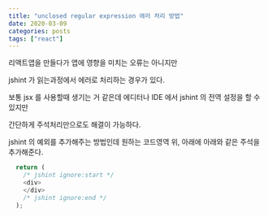 ```yaml
---
title: "unclosed regular expression 에러 처리 방법"
date: 2020-03-09
categories: posts
tags: ["react"]
---
```


리액트앱을 만들다가 앱에 영향을 미치는 오류는 아니지만

jshint 가 읽는과정에서 에러로 처리하는 경우가 있다.

보통 jsx 를 사용할때 생기는 거 같은데 에디터나 IDE 에서 jshint 의 전역 설정을 할 수 있지만

간단하게 주석처리만으로도 해결이 가능하다.

jshint 의 예외를 추가해주는 방법인데 원하는 코드영역 위, 아래에 아래와 같은 주석을 추가해준다.


```ts
  return (
    /* jshint ignore:start */
    <div>
    </div>
    /* jshint ignore:end */
  );
```